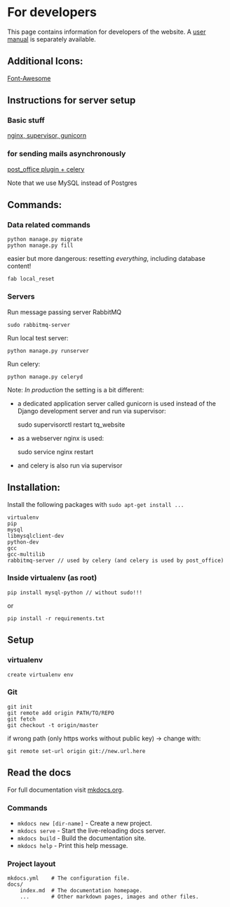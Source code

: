 # For developers

This page contains information for developers of the website. A [user manual](index.md) is separately available.

## Additional Icons:
[Font-Awesome](http://fortawesome.github.io/Font-Awesome/icons/)
 
## Instructions for server setup

### Basic stuff
[nginx, supervisor, gunicorn](http://michal.karzynski.pl/blog/2013/06/09/django-nginx-gunicorn-virtualenv-supervisor/)

### for sending mails asynchronously
[post_office plugin + celery](http://scanova.io/blog/engineering/2014/05/05/asynchronous-email-sending-using-django-post_office-celery/)

Note that we use MySQL instead of Postgres

## Commands:

### Data related commands

	python manage.py migrate
	python manage.py fill

easier but more dangerous: resetting *everything*, including database content!

	fab local_reset

### Servers

Run message passing server RabbitMQ

	sudo rabbitmq-server
	
Run local test server:

	python manage.py runserver

Run celery:

	python manage.py celeryd

Note: *In production* the setting is a bit different:

* a dedicated application server called gunicorn is used instead of the Django development server and run via supervisor:

	sudo supervisorctl restart tq_website
	
* as a webserver nginx is used:

	sudo service nginx restart

* and celery is also run via supervisor


	

## Installation:

Install the following packages with `sudo apt-get install ...`

	virtualenv
	pip
	mysql
	libmysqlclient-dev
	python-dev
	gcc
	gcc-multilib
	rabbitmq-server // used by celery (and celery is used by post_office)



### Inside virtualenv (as root)

	pip install mysql-python // without sudo!!!

or

	pip install -r requirements.txt

## Setup


### virtualenv

	create virtualenv env


### Git


	git init
	git remote add origin PATH/TO/REPO
	git fetch
	git checkout -t origin/master

if wrong path (only https works without public key) -> change with:

	git remote set-url origin git://new.url.here

## Read the docs

For full documentation visit [mkdocs.org](http://mkdocs.org).

### Commands

* `mkdocs new [dir-name]` - Create a new project.
* `mkdocs serve` - Start the live-reloading docs server.
* `mkdocs build` - Build the documentation site.
* `mkdocs help` - Print this help message.

### Project layout

    mkdocs.yml    # The configuration file.
    docs/
        index.md  # The documentation homepage.
        ...       # Other markdown pages, images and other files.
